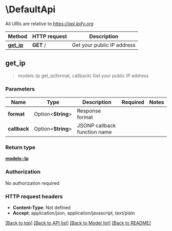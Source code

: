 # \DefaultApi

All URIs are relative to *https://api.ipify.org*

Method | HTTP request | Description
------------- | ------------- | -------------
[**get_ip**](DefaultApi.md#get_ip) | **GET** / | Get your public IP address



## get_ip

> models::Ip get_ip(format, callback)
Get your public IP address

### Parameters


Name | Type | Description  | Required | Notes
------------- | ------------- | ------------- | ------------- | -------------
**format** | Option<**String**> | Response format |  |
**callback** | Option<**String**> | JSONP callback function name |  |

### Return type

[**models::Ip**](Ip.md)

### Authorization

No authorization required

### HTTP request headers

- **Content-Type**: Not defined
- **Accept**: application/json, application/javascript, text/plain

[[Back to top]](#) [[Back to API list]](../README.md#documentation-for-api-endpoints) [[Back to Model list]](../README.md#documentation-for-models) [[Back to README]](../README.md)

